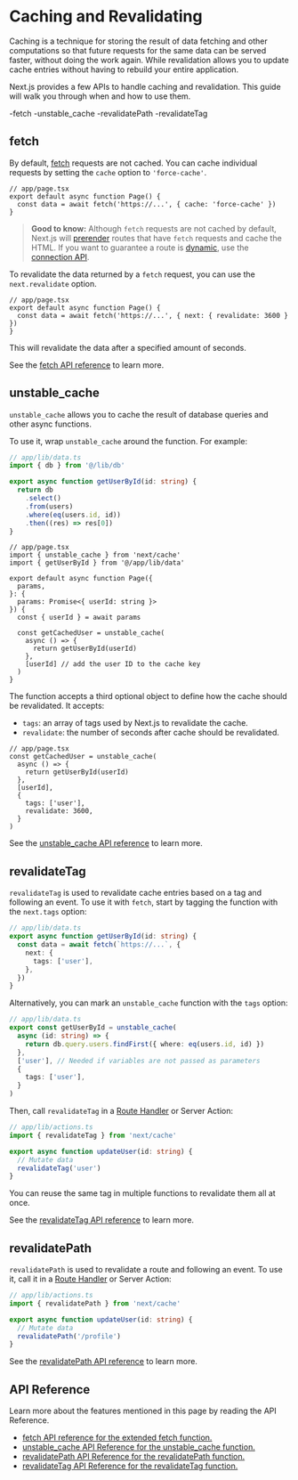 # Caching and Revalidating

Caching is a technique for storing the result of data fetching and other
computations so that future requests for the same data can be served faster, without
doing the work again. While revalidation allows you to update cache entries
without having to rebuild your entire application.

Next.js provides a few APIs to handle caching and revalidation. This guide will
walk you through when and how to use them.

-fetch
-unstable_cache
-revalidatePath
-revalidateTag

## fetch

By default, [fetch](https://nextjs.org/docs/app/api-reference/functions/fetch) requests are not cached. You can cache individual requests by setting the `cache` option to `'force-cache'`.

```tsx
// app/page.tsx
export default async function Page() {
  const data = await fetch('https://...', { cache: 'force-cache' })
}
```

> **Good to know:** Although `fetch` requests are not cached by default, Next.js will [prerender](https://nextjs.org/docs/app/getting-started/partial-prerendering#static-rendering) routes that have `fetch` requests and cache the HTML. If you want to guarantee a route is [dynamic](https://nextjs.org/docs/app/getting-started/partial-prerendering#dynamic-rendering), use the [connection API](https://nextjs.org/docs/app/api-reference/functions/connection).

To revalidate the data returned by a `fetch` request, you can use the `next.revalidate` option.

```tsx
// app/page.tsx
export default async function Page() {
  const data = await fetch('https://...', { next: { revalidate: 3600 } })
}
```

This will revalidate the data after a specified amount of seconds.

See the [fetch API reference](https://nextjs.org/docs/app/api-reference/functions/fetch) to learn more.

## unstable_cache

`unstable_cache` allows you to cache the result of database queries and other async functions.

To use it, wrap `unstable_cache` around the function. For example:

```ts
// app/lib/data.ts
import { db } from '@/lib/db'

export async function getUserById(id: string) {
  return db
    .select()
    .from(users)
    .where(eq(users.id, id))
    .then((res) => res[0])
}
```

```tsx
// app/page.tsx
import { unstable_cache } from 'next/cache'
import { getUserById } from '@/app/lib/data'

export default async function Page({
  params,
}: {
  params: Promise<{ userId: string }>
}) {
  const { userId } = await params

  const getCachedUser = unstable_cache(
    async () => {
      return getUserById(userId)
    },
    [userId] // add the user ID to the cache key
  )
}
```

The function accepts a third optional object to define how the cache should be
revalidated. It accepts:

- `tags`: an array of tags used by Next.js to revalidate the cache.
- `revalidate`: the number of seconds after cache should be revalidated.

```tsx
// app/page.tsx
const getCachedUser = unstable_cache(
  async () => {
    return getUserById(userId)
  },
  [userId],
  {
    tags: ['user'],
    revalidate: 3600,
  }
)
```

See the [unstable_cache API reference](https://nextjs.org/docs/app/api-reference/functions/unstable_cache) to learn more.

## revalidateTag

`revalidateTag` is used to revalidate cache entries based on a tag and following an event. To
use it with `fetch`, start by tagging the function with the `next.tags` option:

```ts
// app/lib/data.ts
export async function getUserById(id: string) {
  const data = await fetch(`https://...`, {
    next: {
      tags: ['user'],
    },
  })
}
```

Alternatively, you can mark an `unstable_cache` function with the `tags` option:

```ts
// app/lib/data.ts
export const getUserById = unstable_cache(
  async (id: string) => {
    return db.query.users.findFirst({ where: eq(users.id, id) })
  },
  ['user'], // Needed if variables are not passed as parameters
  {
    tags: ['user'],
  }
)
```

Then, call `revalidateTag` in a [Route Handler](https://nextjs.org/docs/app/api-reference/file-conventions/route) or Server Action:

```ts
// app/lib/actions.ts
import { revalidateTag } from 'next/cache'

export async function updateUser(id: string) {
  // Mutate data
  revalidateTag('user')
}
```

You can reuse the same tag in multiple functions to revalidate them all at once.

See the [revalidateTag API reference](https://nextjs.org/docs/app/api-reference/functions/revalidateTag) to learn more.

## revalidatePath

`revalidatePath` is used to revalidate a route and following an event. To use it, call it in a [Route Handler](https://nextjs.org/docs/app/api-reference/file-conventions/route) or Server Action:

```ts
// app/lib/actions.ts
import { revalidatePath } from 'next/cache'

export async function updateUser(id: string) {
  // Mutate data
  revalidatePath('/profile')
}
```

See the [revalidatePath API reference](https://nextjs.org/docs/app/api-reference/functions/revalidatePath) to learn more.

## API Reference

Learn more about the features mentioned in this page by reading the API
Reference.

- [fetch API reference for the extended fetch function.](https://nextjs.org/docs/app/api-reference/functions/fetch)
- [unstable_cache API Reference for the unstable_cache function.](https://nextjs.org/docs/app/api-reference/functions/unstable_cache)
- [revalidatePath API Reference for the revalidatePath function.](https://nextjs.org/docs/app/api-reference/functions/revalidatePath)
- [revalidateTag API Reference for the revalidateTag function.](https://nextjs.org/docs/app/api-reference/functions/revalidateTag)
